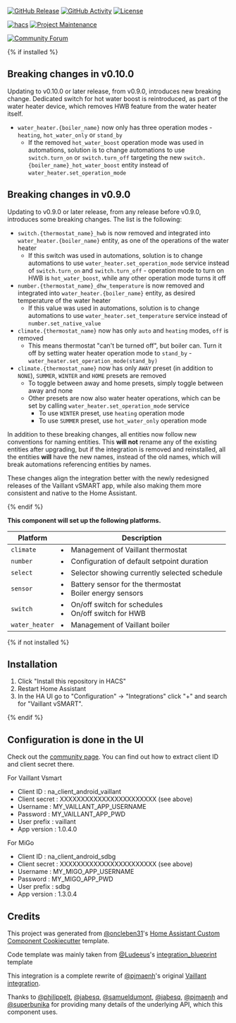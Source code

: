 [![GitHub Release][releases-shield]][releases]
[![GitHub Activity][commits-shield]][commits]
[![License][license-shield]][license]

[![hacs][hacs-shield]][hacs]
[![Project Maintenance][maintainer-shield]][maintainer]

[![Community Forum][forum-shield]][forum]

{% if installed %}

## Breaking changes in v0.10.0

Updating to v0.10.0 or later release, from v0.9.0, introduces new breaking change. Dedicated switch for hot water boost is reintroduced, as part of the water heater device, which removes HWB feature from the water heater itself.
* `water_heater.{boiler_name}` now only has three operation modes - `heating`, `hot_water_only` or `stand_by`
    * If the removed `hot_water_boost` operation mode was used in automations, solution is to change automations to use `switch.turn_on` or `switch.turn_off` targeting the new `switch.{boiler_name}_hot_water_boost` entity instead of `water_heater.set_operation_mode`

## Breaking changes in v0.9.0

Updating to v0.9.0 or later release, from any release before v0.9.0, introduces some breaking changes. The list is the following:
* `switch.{thermostat_name}_hwb` is now removed and integrated into `water_heater.{boiler_name}` entity, as one of the operations of the water heater
    * If this switch was used in automations, solution is to change automations to use `water_heater.set_operation_mode` service instead of `switch.turn_on` and `switch.turn_off` - operation mode to turn on HWB is `hot_water_boost`, while any other operation mode turns it off
* `number.{thermostat_name}_dhw_temperature` is now removed and integrated into `water_heater.{boiler_name}` entity, as desired temperature of the water heater
    * If this value was used in automations, solution is to change automations to use `water_heater.set_temperature` service instead of `number.set_native_value`
* `climate.{thermostat_name}` now has only `auto` and `heating` modes, `off` is removed
    * This means thermostat "can't be turned off", but boiler can. Turn it off by setting water heater operation mode to `stand_by` - `water_heater.set_operation_mode(stand_by)`
* `climate.{thermostat_name}` now has only `AWAY` preset (in addition to `NONE`), `SUMMER`, `WINTER` and `HOME` presets are removed
    * To toggle between away and home presets, simply toggle between away and none
    * Other presets are now also water heater operations, which can be set by calling `water_heater.set_operation_mode` service
        * To use `WINTER` preset, use `heating` operation mode
        * To use `SUMMER` preset, use `hot_water_only` operation mode

In addition to these breaking changes, all entities now follow new conventions for naming entities. This **will not** rename any of the existing entities after upgrading, but if the integration is removed and reinstalled, all the entities **will** have the new names, instead of the old names, which will break automations referencing entities by names.

These changes align the integration better with the newly redesigned releases of the Vaillant vSMART app, while also making them more consistent and native to the Home Assistant.

{% endif %}

**This component will set up the following platforms.**

| Platform        | Description                                                    |
| --------------- | -------------------------------------------------------------- |
| `climate`       | <li>Management of Vaillant thermostat                          |
| `number`        | <li>Configuration of default setpoint duration                 |
| `select`        | <li>Selector showing currently selected schedule               |
| `sensor`        | <li>Battery sensor for the thermostat<li>Boiler energy sensors |
| `switch`        | <li>On/off switch for schedules<li>On/off switch for HWB       |
| `water_heater`  | <li>Management of Vaillant boiler                              |

{% if not installed %}

## Installation

1. Click "Install this repository in HACS"
1. Restart Home Assistant
1. In the HA UI go to "Configuration" -> "Integrations" click "+" and search for "Vaillant vSMART".

{% endif %}

## Configuration is done in the UI

Check out the [community page](https://community.home-assistant.io/t/added-support-for-vaillant-thermostat-how-to-integrate-in-official-release/31858). You can find out how to extract client ID and client secret there.

For Vaillant Vsmart
- Client ID : na_client_android_vaillant
- Client secret : XXXXXXXXXXXXXXXXXXXXXXX (see above)
- Username : MY_VAILLANT_APP_USERNAME
- Password : MY_VAILLANT_APP_PWD
- User prefix : vaillant
- App version : 1.0.4.0

For MiGo
- Client ID : na_client_android_sdbg
- Client secret : XXXXXXXXXXXXXXXXXXXXXXX (see above)
- Username : MY_MIGO_APP_USERNAME
- Password : MY_MIGO_APP_PWD
- User prefix : sdbg
- App version : 1.3.0.4

<!---->

## Credits

This project was generated from [@oncleben31](https://github.com/oncleben31)'s [Home Assistant Custom Component Cookiecutter](https://github.com/oncleben31/cookiecutter-homeassistant-custom-component) template.

Code template was mainly taken from [@Ludeeus](https://github.com/ludeeus)'s [integration_blueprint](https://github.com/custom-components/integration_blueprint) template

This integration is a complete rewrite of [@pjmaenh](https://github.com/pjmaenh)'s original [Vaillant integration](https://github.com/pjmaenh/home-assistant-vaillant).

Thanks to [@philippelt](https://github.com/philippelt), [@jabesq](https://github.com/jabesq), [@samueldumont](https://github.com/samueldumont), [@jabesq](https://github.com/jabesq), [@pjmaenh](https://github.com/pjmaenh) and [@superbunika](https://github.com/superbunika) for providing many details of the underlying API, which this component uses.


[maintainer]: https://github.com/MislavMandaric
[maintainer-shield]: https://img.shields.io/badge/maintainer-%40MislavMandaric-blue.svg?style=for-the-badge

[releases]: https://github.com/MislavMandaric/home-assistant-vaillant-vsmart/releases
[releases-shield]: https://img.shields.io/github/release/MislavMandaric/home-assistant-vaillant-vsmart.svg?style=for-the-badge

[commits]: https://github.com/MislavMandaric/home-assistant-vaillant-vsmart/commits
[commits-shield]: https://img.shields.io/github/commit-activity/y/MislavMandaric/home-assistant-vaillant-vsmart.svg?style=for-the-badge

[license]: https://github.com/MislavMandaric/home-assistant-vaillant-vsmart/blob/master/LICENSE
[license-shield]: https://img.shields.io/github/license/MislavMandaric/home-assistant-vaillant-vsmart.svg?style=for-the-badge

[hacs]: https://hacs.xyz
[hacs-shield]: https://img.shields.io/badge/HACS-Default-orange.svg?style=for-the-badge

[forum]: https://community.home-assistant.io/
[forum-shield]: https://img.shields.io/badge/community-forum-brightgreen.svg?style=for-the-badge
